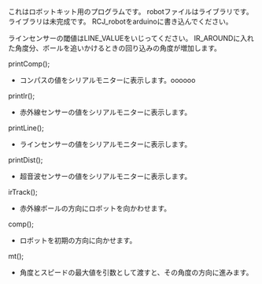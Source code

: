 これはロボットキット用のプログラムです。
robotファイルはライブラリです。ライブラリは未完成です。
RCJ_robotをarduinoに書き込んでください。

ラインセンサーの閾値はLINE_VALUEをいじってください。
IR_AROUNDに入れた角度分、ボールを追いかけるときの回り込みの角度が増加します。

printComp();
- コンパスの値をシリアルモニターに表示します。oooooo

printIr();
- 赤外線センサーの値をシリアルモニターに表示します。

printLine();
- ラインセンサーの値をシリアルモニターに表示します。

printDist();
- 超音波センサーの値をシリアルモニターに表示します。

irTrack();
- 赤外線ボールの方向にロボットを向かわせます。 

comp();
- ロボットを初期の方向に向かせます。

mt();
- 角度とスピードの最大値を引数として渡すと、その角度の方向に進みます。

